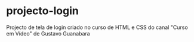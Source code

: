 # projecto-login
 Projecto de tela de login criado no curso de HTML e CSS do canal "Curso em Vídeo" de Gustavo Guanabara
